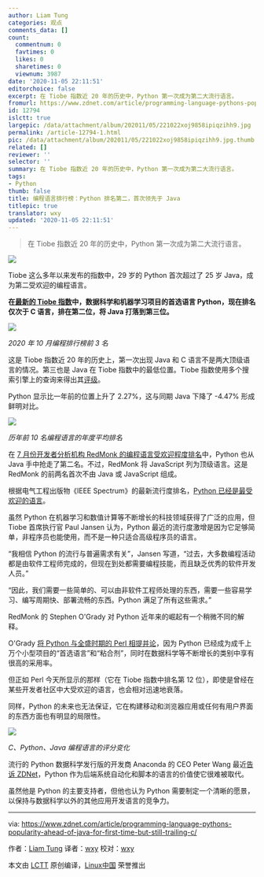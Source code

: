 ```yaml
---
author: Liam Tung
categories: 观点
comments_data: []
count:
  commentnum: 0
  favtimes: 0
  likes: 0
  sharetimes: 0
  viewnum: 3987
date: '2020-11-05 22:11:51'
editorchoice: false
excerpt: 在 Tiobe 指数近 20 年的历史中，Python 第一次成为第二大流行语言。
fromurl: https://www.zdnet.com/article/programming-language-pythons-popularity-ahead-of-java-for-first-time-but-still-trailing-c/
id: 12794
islctt: true
largepic: /data/attachment/album/202011/05/221022xoj9858ipiqzihh9.jpg
permalink: /article-12794-1.html
pic: /data/attachment/album/202011/05/221022xoj9858ipiqzihh9.jpg.thumb.jpg
related: []
reviewer: ''
selector: ''
summary: 在 Tiobe 指数近 20 年的历史中，Python 第一次成为第二大流行语言。
tags:
- Python
thumb: false
title: 编程语言排行榜：Python 排名第二，首次领先于 Java
titlepic: true
translator: wxy
updated: '2020-11-05 22:11:51'
---
```



> 
> 在 Tiobe 指数近 20 年的历史中，Python 第一次成为第二大流行语言。
> 
> 
> 


![](/data/attachment/album/202011/05/221022xoj9858ipiqzihh9.jpg)


Tiobe 这么多年以来发布的指数中，29 岁的 Python 首次超过了 25 岁 Java，成为第二受欢迎的编程语言。


**在[最新的 Tiobe 指数](https://www.tiobe.com/tiobe-index/)中，数据科学和机器学习项目的首选语言 Python，现在排名仅次于 C 语言，排在第二位，将 Java 打落到第三位。**


![](/data/attachment/album/202011/05/212317rv12bhh2yhr5x1tt.png)


*2020 年 10 月编程排行榜前 3 名*


这是 Tiobe 指数近 20 年的历史上，第一次出现 Java 和 C 语言不是两大顶级语言的情况。第三也是 Java 在 Tiobe 指数中的最低位置。Tiobe 指数使用多个搜索引擎上的查询来得出其[评级](https://www.tiobe.com/tiobe-index/programming-languages-definition/)。


Python 显示比一年前的位置上升了 2.27%，这与同期 Java 下降了 -4.47% 形成鲜明对比。


![](/data/attachment/album/202011/05/212141b712i8q229kwqsw5.png)


*历年前 10 名编程语言的年度平均排名*


在 [7 月份开发者分析机构 RedMonk 的编程语言受欢迎程度排名](https://www.zdnet.com/article/programming-language-popularity-python-overtakes-java-as-rust-reaches-top-20/)中，Python 也从 Java 手中抢走了第二名。不过，RedMonk 将 JavaScript 列为顶级语言。这是 RedMonk 的前两名首次不由 Java 或 JavaScript 组成。


根据电气工程出版物《IEEE Spectrum》的最新流行度排名，[Python 已经是最受欢迎的语言](https://www.zdnet.com/article/top-programming-languages-python-rules-still-but-old-cobol-gets-a-pandemic-bump/)。


虽然 Python 在机器学习和数值计算等不断增长的科技领域获得了广泛的应用，但 Tiobe 首席执行官 Paul Jansen 认为，Python 最近的流行度激增是因为它足够简单，非程序员也能使用，而不是一种只适合高级程序员的语言。


“我相信 Python 的流行与普遍需求有关”，Jansen 写道，“过去，大多数编程活动都是由软件工程师完成的，但现在到处都需要编程技能，而且缺乏优秀的软件开发人员。”


“因此，我们需要一些简单的、可以由非软件工程师处理的东西，需要一些容易学习、编写周期快、部署流畅的东西。Python 满足了所有这些需求。”


RedMonk 的 Stephen O'Grady 对 Python 近年来的崛起有一个稍微不同的解释。


O'Grady [将 Python 与全盛时期的 Perl 相提并论](https://www.zdnet.com/article/programming-language-popularity-python-overtakes-java-as-rust-reaches-top-20/)，因为 Python 已经成为成千上万个小型项目的“首选语言”和“粘合剂”，同时在数据科学等不断增长的类别中享有很高的采用率。


但正如 Perl 今天所显示的那样（它在 Tiobe 指数中排名第 12 位），即使是曾经在某些开发者社区中大受欢迎的语言，也会相对迅速地衰落。


同样，Python 的未来也无法保证，它在构建移动和浏览器应用或任何有用户界面的东西方面也有明显的局限性。


![](/data/attachment/album/202011/05/212719ueozccm2ocozzsff.jpg)


*C、Python、Java 编程语言的评分变化*


流行的 Python 数据科学发行版的开发商 Anaconda 的 CEO Peter Wang 最近[告诉 ZDNet](https://www.zdnet.com/article/programming-language-python-is-a-big-hit-for-machine-learning-but-now-it-needs-to-change/)，Python 作为后端系统自动化和脚本的语言的价值使它很难被取代。


虽然他是 Python 的主要支持者，但他也认为 Python 需要制定一个清晰的愿景，以保持与数据科学以外的其他应用开发语言的竞争力。




---


via: <https://www.zdnet.com/article/programming-language-pythons-popularity-ahead-of-java-for-first-time-but-still-trailing-c/> 


作者：[Liam Tung](https://www.zdnet.com/meet-the-team/eu/liam-tung/) 译者：[wxy](https://github.com/wxy) 校对：[wxy](https://github.com/wxy)


本文由 [LCTT](https://github.com/LCTT/TranslateProject) 原创编译，[Linux中国](/article-12791-1.html) 荣誉推出